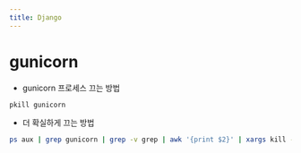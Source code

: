```yaml
---
title: Django
---
```

# gunicorn
- gunicorn 프로세스 끄는 방법
```sh
pkill gunicorn
```
- 더 확실하게 끄는 방법
```sh
ps aux | grep gunicorn | grep -v grep | awk '{print $2}' | xargs kill -9
```
